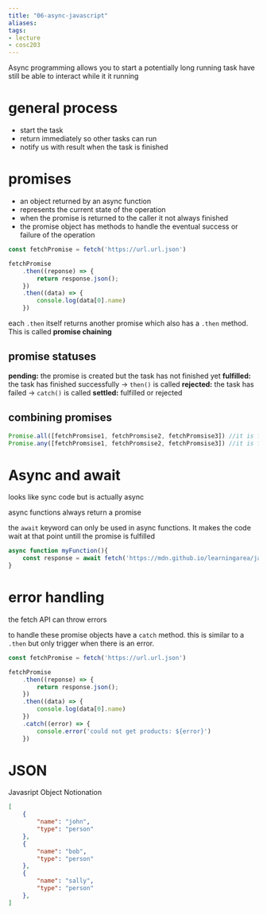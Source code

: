 ```yaml
---
title: "06-async-javascript"
aliases: 
tags: 
- lecture
- cosc203
---
```


Async programming allows you to start a potentially long running task have still be able to interact while it it running

# general process
- start the task
- return immediately so other tasks can run
- notify us with result when the task is finished

# promises
- an object returned by an async function
- represents the current state of the operation
- when the promise is returned to the caller it not always finished
- the promise object has methods to handle the eventual success or failure of the operation

``` javascript
const fetchPromise = fetch('https://url.url.json')

fetchPromise
	.then((reponse) => {
		return response.json();
	})
	.then((data) => {
		console.log(data[0].name)
	})
```

each `.then` itself returns another promise which also has a `.then` method. This is called **promise chaining**


## promise statuses

**pending:** the promise is created but the task has not finished yet
**fulfilled:** the task has finished successfully -> `then()` is called
**rejected:** the task has failed -> `catch()` is called
**settled:** fulfilled or rejected

## combining promises

```javascript
Promise.all([fetchPromsise1, fetchPromsise2, fetchPromsise3]) //it is fullfilled once and if all the promises are fulfilled
Promise.any([fetchPromsise1, fetchPromsise2, fetchPromsise3]) //it is fulfilled once any one of the promises is fullfilled or all are rejected
```

# Async and await
looks like sync code but is actually async

async functions always return a promise

the `await` keyword can only be used in async functions. It makes the code wait at that point untill the promise is fulfilled

``` javascript
async function myFunction(){
	const response = await fetch('https://mdn.github.io/learningarea/javascript/apis/fetching-data/can-store/products.json');
}
```

# error handling
the fetch API can throw errors

to handle these promise objects have a `catch` method. this is similar to a `.then` but only trigger when there is an error.

``` javascript
const fetchPromise = fetch('https://url.url.json')

fetchPromise
	.then((reponse) => {
		return response.json();
	})
	.then((data) => {
		console.log(data[0].name)
	})
	.catch((error) => {
		console.error('could not get products: ${error}')
	})
```

# JSON

Javasript Object Notionation

``` json
[
	{
		"name": "john",
		"type": "person"
	},
	{
		"name": "bob",
		"type": "person"
	},
	{
		"name": "sally",
		"type": "person"
	},
]	
```